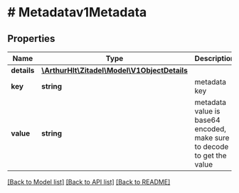 # # Metadatav1Metadata

## Properties

Name | Type | Description | Notes
------------ | ------------- | ------------- | -------------
**details** | [**\ArthurHlt\Zitadel\Model\V1ObjectDetails**](V1ObjectDetails.md) |  | [optional]
**key** | **string** | metadata key | [optional]
**value** | **string** | metadata value is base64 encoded, make sure to decode to get the value | [optional]

[[Back to Model list]](../../README.md#models) [[Back to API list]](../../README.md#endpoints) [[Back to README]](../../README.md)
